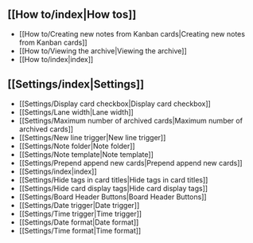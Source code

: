 ## [[How to/index|How tos]]

- [[How to/Creating new notes from Kanban cards|Creating new notes from Kanban cards]]
- [[How to/Viewing the archive|Viewing the archive]]
- [[How to/index|index]]

## [[Settings/index|Settings]]

- [[Settings/Display card checkbox|Display card checkbox]]
- [[Settings/Lane width|Lane width]]
- [[Settings/Maximum number of archived cards|Maximum number of archived cards]]
- [[Settings/New line trigger|New line trigger]]
- [[Settings/Note folder|Note folder]]
- [[Settings/Note template|Note template]]
- [[Settings/Prepend append new cards|Prepend append new cards]]
- [[Settings/index|index]]
- [[Settings/Hide tags in card titles|Hide tags in card titles]]
- [[Settings/Hide card display tags|Hide card display tags]]
- [[Settings/Board Header Buttons|Board Header Buttons]]
- [[Settings/Date trigger|Date trigger]]
- [[Settings/Time trigger|Time trigger]]
- [[Settings/Date format|Date format]]
- [[Settings/Time format|Time format]]
